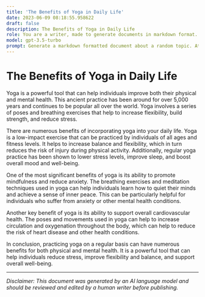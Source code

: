 ```yaml
---
title: 'The Benefits of Yoga in Daily Life'
date: 2023-06-09 08:18:55.958622
draft: false
description: The Benefits of Yoga in Daily Life
role: You are a writer, made to generate documents in markdown format. It is very important that all of the documents you generate are in valid markdown format.
model: gpt-3.5-turbo
prompt: Generate a markdown formatted document about a random topic. At the bottom, include a disclaimer explaining that the document was generated by you. The first line of the document should be the title. Make sure that the entire document is in proper markdown format, using a mix of various tags to make the document visually appealing.
---
```


# The Benefits of Yoga in Daily Life

Yoga is a powerful tool that can help individuals improve both their physical and mental health. This ancient practice has been around for over 5,000 years and continues to be popular all over the world. Yoga involves a series of poses and breathing exercises that help to increase flexibility, build strength, and reduce stress.

There are numerous benefits of incorporating yoga into your daily life. Yoga is a low-impact exercise that can be practiced by individuals of all ages and fitness levels. It helps to increase balance and flexibility, which in turn reduces the risk of injury during physical activity. Additionally, regular yoga practice has been shown to lower stress levels, improve sleep, and boost overall mood and well-being.

One of the most significant benefits of yoga is its ability to promote mindfulness and reduce anxiety. The breathing exercises and meditation techniques used in yoga can help individuals learn how to quiet their minds and achieve a sense of inner peace. This can be particularly helpful for individuals who suffer from anxiety or other mental health conditions.

Another key benefit of yoga is its ability to support overall cardiovascular health. The poses and movements used in yoga can help to increase circulation and oxygenation throughout the body, which can help to reduce the risk of heart disease and other health conditions.

In conclusion, practicing yoga on a regular basis can have numerous benefits for both physical and mental health. It is a powerful tool that can help individuals reduce stress, improve flexibility and balance, and support overall well-being.

---

*Disclaimer: This document was generated by an AI language model and should be reviewed and edited by a human writer before publishing.*